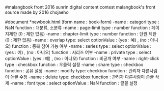 #malangbook front
2016 sunrin digital content contest malangbook's front source
made by 2016 chojaeho

#document
 *newbook.html (form name : book-form) 
  -name : categori type : NaN function : 대분류, 소분류
  -name : page-limit type : number function : 페이지제한 (0 : 제한 없음)
  -name : chapter-limit type : number function : 단원 제한 (0 : 제한 없음)
  -name : overlap type: select optionValue : (yes : 예) , (no : 아니오) function : 중복 참여 가능 여부
  -name : series type : select optionValue : (yes : 예) , (no : 아니오) function : 시리즈 여부
  -name : private type : select optionValue : (yes : 예) , (no : 아니오) function : 비공개 여부
  -name : right-click type : checkbox function : 우클릭 설정
  -name : share type : checkbox function : 공유 설정
  -name : modify type: checkbox function : 관리자 다른사람이 쓴글 수정
  -name : delete type: checkbox function : 관리자 다른사람이 쓴글 삭제
  -name : font type : select optionValue : NaN function : 글꼴 설정 

